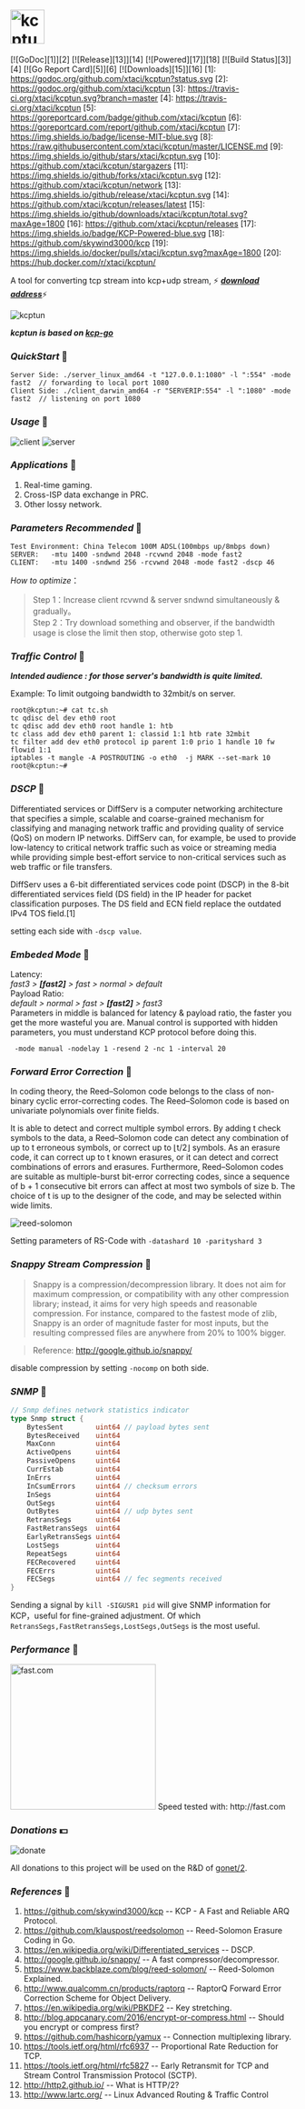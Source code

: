 # <img src="logo.png" alt="kcptun" height="60px" /> 
[![GoDoc][1]][2] [![Release][13]][14] [![Powered][17]][18] [![Build Status][3]][4] [![Go Report Card][5]][6] [![Downloads][15]][16] 
[1]: https://godoc.org/github.com/xtaci/kcptun?status.svg
[2]: https://godoc.org/github.com/xtaci/kcptun
[3]: https://travis-ci.org/xtaci/kcptun.svg?branch=master
[4]: https://travis-ci.org/xtaci/kcptun
[5]: https://goreportcard.com/badge/github.com/xtaci/kcptun
[6]: https://goreportcard.com/report/github.com/xtaci/kcptun
[7]: https://img.shields.io/badge/license-MIT-blue.svg
[8]: https://raw.githubusercontent.com/xtaci/kcptun/master/LICENSE.md
[9]: https://img.shields.io/github/stars/xtaci/kcptun.svg
[10]: https://github.com/xtaci/kcptun/stargazers
[11]: https://img.shields.io/github/forks/xtaci/kcptun.svg
[12]: https://github.com/xtaci/kcptun/network
[13]: https://img.shields.io/github/release/xtaci/kcptun.svg
[14]: https://github.com/xtaci/kcptun/releases/latest
[15]: https://img.shields.io/github/downloads/xtaci/kcptun/total.svg?maxAge=1800
[16]: https://github.com/xtaci/kcptun/releases
[17]: https://img.shields.io/badge/KCP-Powered-blue.svg
[18]: https://github.com/skywind3000/kcp
[19]: https://img.shields.io/docker/pulls/xtaci/kcptun.svg?maxAge=1800
[20]: https://hub.docker.com/r/xtaci/kcptun/

A tool for converting tcp stream into kcp+udp stream, :zap: ***[download address](https://github.com/xtaci/kcptun/releases/latest)***:zap:

![kcptun](kcptun.png)

***kcptun is based on [kcp-go](https://github.com/xtaci/kcp-go)***   

### *QuickStart* :lollipop:
```
Server Side: ./server_linux_amd64 -t "127.0.0.1:1080" -l ":554" -mode fast2  // forwarding to local port 1080
Client Side: ./client_darwin_amd64 -r "SERVERIP:554" -l ":1080" -mode fast2  // listening on port 1080
```

### *Usage* :lollipop:
![client](client.png)
![server](server.png)

### *Applications* :lollipop:   
1. Real-time gaming.
2. Cross-ISP data exchange in PRC.
3. Other lossy network.

### *Parameters Recommended* :lollipop: 
```
Test Environment: China Telecom 100M ADSL(100mbps up/8mbps down)
SERVER:   -mtu 1400 -sndwnd 2048 -rcvwnd 2048 -mode fast2
CLIENT:   -mtu 1400 -sndwnd 256 -rcvwnd 2048 -mode fast2 -dscp 46
```

*How to optimize*：
> Step 1：Increase client rcvwnd & server sndwnd simultaneously & gradually。       
> Step 2：Try download something and observer, if the bandwidth usage is close the limit then stop, otherwise goto step 1.     

### *Traffic Control* :lollipop: 
***Intended audience : for those server's bandwidth is quite limited.***      

Example: To limit outgoing bandwidth to 32mbit/s on server. 
```
root@kcptun:~# cat tc.sh
tc qdisc del dev eth0 root
tc qdisc add dev eth0 root handle 1: htb
tc class add dev eth0 parent 1: classid 1:1 htb rate 32mbit
tc filter add dev eth0 protocol ip parent 1:0 prio 1 handle 10 fw flowid 1:1
iptables -t mangle -A POSTROUTING -o eth0  -j MARK --set-mark 10
root@kcptun:~#
```

### *DSCP* :lollipop: 
Differentiated services or DiffServ is a computer networking architecture that specifies a simple, scalable and coarse-grained mechanism for classifying and managing network traffic and providing quality of service (QoS) on modern IP networks. DiffServ can, for example, be used to provide low-latency to critical network traffic such as voice or streaming media while providing simple best-effort service to non-critical services such as web traffic or file transfers.

DiffServ uses a 6-bit differentiated services code point (DSCP) in the 8-bit differentiated services field (DS field) in the IP header for packet classification purposes. The DS field and ECN field replace the outdated IPv4 TOS field.[1]

setting each side with ```-dscp value```.

### *Embeded Mode* :lollipop: 
Latency:     
*fast3 >* ***[fast2]*** *> fast > normal > default*        
Payload Ratio:     
*default > normal > fast >* ***[fast2]*** *> fast3*       
Parameters in middle is balanced for latency & payload ratio, the faster you get the more wasteful you are.
Manual control is supported with hidden parameters, you must understand KCP protocol before doing this.
```
 -mode manual -nodelay 1 -resend 2 -nc 1 -interval 20
```

### *Forward Error Correction* :lollipop: 
In coding theory, the Reed–Solomon code belongs to the class of non-binary cyclic error-correcting codes. The Reed–Solomon code is based on univariate polynomials over finite fields.

It is able to detect and correct multiple symbol errors. By adding t check symbols to the data, a Reed–Solomon code can detect any combination of up to t erroneous symbols, or correct up to ⌊t/2⌋ symbols. As an erasure code, it can correct up to t known erasures, or it can detect and correct combinations of errors and erasures. Furthermore, Reed–Solomon codes are suitable as multiple-burst bit-error correcting codes, since a sequence of b + 1 consecutive bit errors can affect at most two symbols of size b. The choice of t is up to the designer of the code, and may be selected within wide limits.

![reed-solomon](rs.png)

Setting parameters of RS-Code with ```-datashard 10 -parityshard 3``` 

### *Snappy Stream Compression* :lollipop: 
> Snappy is a compression/decompression library. It does not aim for maximum
> compression, or compatibility with any other compression library; instead,
> it aims for very high speeds and reasonable compression. For instance,
> compared to the fastest mode of zlib, Snappy is an order of magnitude faster
> for most inputs, but the resulting compressed files are anywhere from 20% to
> 100% bigger.

> Reference: http://google.github.io/snappy/

disable compression by setting ```-nocomp``` on both side.

### *SNMP* :lollipop:
```go
// Snmp defines network statistics indicator
type Snmp struct {
	BytesSent        uint64 // payload bytes sent
	BytesReceived    uint64
	MaxConn          uint64
	ActiveOpens      uint64
	PassiveOpens     uint64
	CurrEstab        uint64
	InErrs           uint64
	InCsumErrors     uint64 // checksum errors
	InSegs           uint64
	OutSegs          uint64
	OutBytes         uint64 // udp bytes sent
	RetransSegs      uint64
	FastRetransSegs  uint64
	EarlyRetransSegs uint64
	LostSegs         uint64
	RepeatSegs       uint64
	FECRecovered     uint64
	FECErrs          uint64
	FECSegs          uint64 // fec segments received
}
```

Sending a signal by ```kill -SIGUSR1 pid``` will give SNMP information for KCP，useful for fine-grained adjustment.
Of which ```RetransSegs,FastRetransSegs,LostSegs,OutSegs``` is the most useful.

### *Performance* :lollipop:
<img src="fast.png" alt="fast.com" height="256px" />       
Speed tested with: http://fast.com


### *Donations* :dollar:
![donate](donate.png)          

All donations to this project will be used on the R&D of [gonet/2](http://gonet2.github.io/).

### *References* :paperclip:
1. https://github.com/skywind3000/kcp -- KCP - A Fast and Reliable ARQ Protocol.
2. https://github.com/klauspost/reedsolomon -- Reed-Solomon Erasure Coding in Go.
3. https://en.wikipedia.org/wiki/Differentiated_services -- DSCP.
4. http://google.github.io/snappy/ -- A fast compressor/decompressor.
5. https://www.backblaze.com/blog/reed-solomon/ -- Reed-Solomon Explained.
6. http://www.qualcomm.cn/products/raptorq -- RaptorQ Forward Error Correction Scheme for Object Delivery.
7. https://en.wikipedia.org/wiki/PBKDF2 -- Key stretching.
8. http://blog.appcanary.com/2016/encrypt-or-compress.html -- Should you encrypt or compress first?
9. https://github.com/hashicorp/yamux -- Connection multiplexing library.
10. https://tools.ietf.org/html/rfc6937 -- Proportional Rate Reduction for TCP.
11. https://tools.ietf.org/html/rfc5827 -- Early Retransmit for TCP and Stream Control Transmission Protocol (SCTP).
12. http://http2.github.io/ -- What is HTTP/2?
13. http://www.lartc.org/ -- Linux Advanced Routing & Traffic Control
